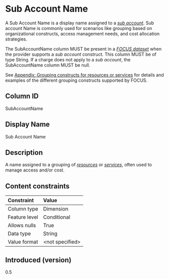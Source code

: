 # Sub Account Name

A Sub Account Name is a display name assigned to a [*sub account*](#glossary:sub-account). Sub account Name is commonly used for scenarios like grouping based on organizational constructs, access management needs, and cost allocation strategies.

The SubAccountName column MUST be present in a [*FOCUS dataset*](#glossary:FOCUS-dataset) when the provider supports a *sub account* construct. This column MUST be of type String. If a charge does not apply to a *sub account*, the SubAccountName column MUST be null.

See [Appendix: Grouping constructs for resources or services](#groupingconstructsforresourcesorservices) for details and examples of the different grouping constructs supported by FOCUS.

## Column ID

SubAccountName

## Display Name

Sub Account Name

## Description

A name assigned to a grouping of [*resources*](#glossary:resource) or [*services*](#glossary:service), often used to manage access and/or cost.

## Content constraints

| Constraint      | Value           |
|:----------------|:----------------|
| Column type     | Dimension       |
| Feature level   | Conditional     |
| Allows nulls    | True            |
| Data type       | String          |
| Value format    | \<not specified> |

## Introduced (version)

0.5
